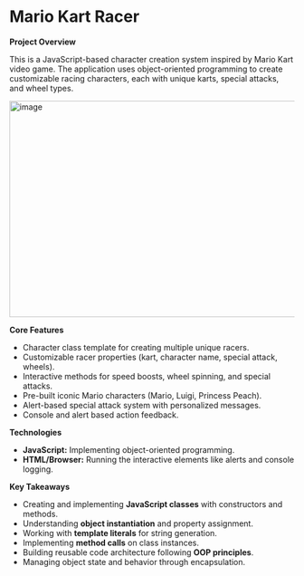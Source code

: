# Mario Kart Racer

**Project Overview**

This is a JavaScript-based character creation system inspired by Mario Kart video game. The application uses object-oriented programming to create customizable racing characters, each with unique karts, special attacks, and wheel types.

<img width="677" height="382" alt="image" src="https://github.com/user-attachments/assets/a4f594ae-fe8a-4a5a-bf57-decbaf273cee" />


**Core Features**
* Character class template for creating multiple unique racers.
* Customizable racer properties (kart, character name, special attack, wheels).
* Interactive methods for speed boosts, wheel spinning, and special attacks.
* Pre-built iconic Mario characters (Mario, Luigi, Princess Peach).
* Alert-based special attack system with personalized messages.
* Console and alert based action feedback.

**Technologies**
* **JavaScript:** Implementing object-oriented programming.
* **HTML/Browser:** Running the interactive elements like alerts and console logging.

**Key Takeaways**
* Creating and implementing **JavaScript classes** with constructors and methods.
* Understanding **object instantiation** and property assignment.
* Working with **template literals** for string generation.
* Implementing **method calls** on class instances.
* Building reusable code architecture following **OOP principles**.
* Managing object state and behavior through encapsulation.
